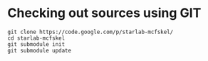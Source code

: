 # Checking out sources using GIT #

```
git clone https://code.google.com/p/starlab-mcfskel/
cd starlab-mcfskel
git submodule init
git submodule update
```